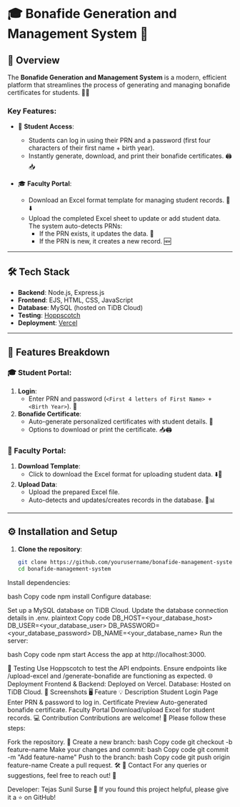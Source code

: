 # 🎓 Bonafide Generation and Management System 🚀

## 🌟 Overview
The **Bonafide Generation and Management System** is a modern, efficient platform that streamlines the process of generating and managing bonafide certificates for students. 📝✨ 

### Key Features:
- 🎯 **Student Access**:  
  - Students can log in using their PRN and a password (first four characters of their first name + birth year).  
  - Instantly generate, download, and print their bonafide certificates. 🖨️📥  

- 🎓 **Faculty Portal**:  
  - Download an Excel format template for managing student records. 📄⬇️  
  - Upload the completed Excel sheet to update or add student data. The system auto-detects PRNs:  
    - If the PRN exists, it updates the data. 🔄  
    - If the PRN is new, it creates a new record. 🆕  

---

## 🛠️ Tech Stack
- **Backend**: Node.js, Express.js  
- **Frontend**: EJS, HTML, CSS, JavaScript  
- **Database**: MySQL (hosted on TiDB Cloud)  
- **Testing**: [Hoppscotch](https://hoppscotch.io)  
- **Deployment**: [Vercel](https://vercel.com)  

---

## 🚀 Features Breakdown
### 🎓 Student Portal:
1. **Login**:  
   - Enter PRN and password (`<First 4 letters of First Name> + <Birth Year>`). 🔐  
2. **Bonafide Certificate**:  
   - Auto-generate personalized certificates with student details. 📝  
   - Options to download or print the certificate. 📥🖨️  

### 🏫 Faculty Portal:
1. **Download Template**:  
   - Click to download the Excel format for uploading student data. ⬇️📄  
2. **Upload Data**:  
   - Upload the prepared Excel file.  
   - Auto-detects and updates/creates records in the database. 🔄📊  

---

## ⚙️ Installation and Setup

1. **Clone the repository**:  
   ```bash
   git clone https://github.com/yourusername/bonafide-management-system.git
   cd bonafide-management-system
Install dependencies:

bash
Copy code
npm install
Configure database:

Set up a MySQL database on TiDB Cloud.
Update the database connection details in .env.
plaintext
Copy code
DB_HOST=<your_database_host>
DB_USER=<your_database_user>
DB_PASSWORD=<your_database_password>
DB_NAME=<your_database_name>
Run the server:

bash
Copy code
npm start
Access the app at http://localhost:3000.

🧪 Testing
Use Hoppscotch to test the API endpoints.
Ensure endpoints like /upload-excel and /generate-bonafide are functioning as expected.
🌐 Deployment
Frontend & Backend: Deployed on Vercel.
Database: Hosted on TiDB Cloud.
📸 Screenshots
🖥️ Feature	💡 Description
Student Login Page	Enter PRN & password to log in.
Certificate Preview	Auto-generated bonafide certificate.
Faculty Portal	Download/upload Excel for student records.
💻 Contribution
Contributions are welcome! 🎉 Please follow these steps:

Fork the repository. 🍴
Create a new branch:
bash
Copy code
git checkout -b feature-name
Make your changes and commit:
bash
Copy code
git commit -m "Add feature-name"
Push to the branch:
bash
Copy code
git push origin feature-name
Create a pull request. 🛠️
📧 Contact
For any queries or suggestions, feel free to reach out! 📩

Developer: Tejas Sunil Surse
🌟 If you found this project helpful, please give it a ⭐ on GitHub!
